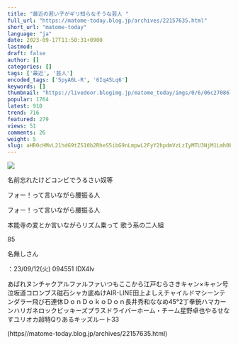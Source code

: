 ```yaml
---
title: "最近の若い子がギリ知らなそうな芸人 "
full_url: "https://matome-today.blog.jp/archives/22157635.html"
short_url: "matome-today"
language: "ja"
date: 2023-09-17T11:50:31+0900
lastmod: 
draft: false
author: []
categories: []
tags: ['最近', '芸人']
encoded_tags: ['5pyA6L-R', '6Iq45Lq6']
keywords: []
thumbnail: "https://livedoor.blogimg.jp/matome_today/imgs/0/6/06c27086-s.png"
popular: 1764
latest: 910
trend: 716
featured: 279
views: 51
comments: 26
weight: 5
slug: aHR0cHMvL21hdG9tZS10b2RheS5ibG9nLmpwL2FyY2hpdmVzLzIyMTU3NjM1Lmh0bWw=
---
```


![](https://livedoor.blogimg.jp/matome_today/imgs/0/6/06c27086-s.png)

<div><p>名前忘れたけどコンビでうるさい奴等</p><p>フォー！って言いながら腰振る人</p><p>フォー！って言いながら腰振る人</p><p>本能寺の変とか言いながらリズム乗って 歌う系の二人組</p><p>85 <p>名無しさん</p>：23/09/12(火) 094551 IDX4lv</p><p><p> あばれヌンチャクアルファルファいつもここから江戸むらさきキャン×キャン号泣坂道コロンブス磁石シャカ底ぬけAIR-LINE田上よしえチャイルドマシーンテンダラー飛び石連休ＤｏｎＤｏｋｏＤｏｎ長井秀和ななめ45°2丁拳銃ハマカーンハリガネロックビッキーズプラスドライバーホーム・チーム星野卓也やるせなすユリオカ超特Qりあるキッズルート33 </p></p></div>

(https//matome-today.blog.jp/archives/22157635.html)
